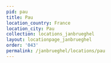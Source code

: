 ```yaml
---
pid: pau
title: Pau
location_country: France
location_city: Pau
collection: locations_janbrueghel
layout: locationpage_janbrueghel
order: '043'
permalink: /janbrueghel/locations/pau
---
```

